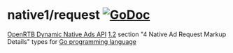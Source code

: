 # native1/request [![GoDoc](https://godoc.org/github.com/mxmCherry/openrtb/native1/request?status.svg)](https://pkg.go.dev/github.com/Relentlo/openrtb/native1/request)

[OpenRTB Dynamic Native Ads API](https://iabtechlab.com/standards/openrtb-native/) [1.2](https://iabtechlab.com/wp-content/uploads/2016/07/OpenRTB-Native-Ads-Specification-Final-1.2.pdf) section "4 Native Ad Request Markup Details" types for [Go programming language](https://golang.org/)

